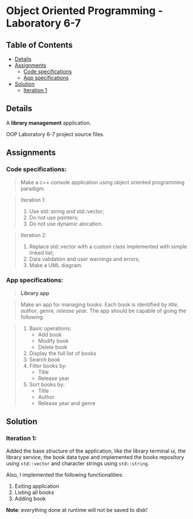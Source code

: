 # Object Oriented Programming - Laboratory 6-7

## Table of Contents

- [Details](#Details)
- [Assignments](#Assignments)
	- [Code specifications](#Code-specifications)
	- [App specifications](#App-specifications)
- [Solution](#Solution)
	- [Iteration 1](#Iteration-1)

## Details

A __library management__ application.

OOP Laboratory 6-7 project source files.

## Assignments

### Code specifications:

> Make a c++ console application using object oriented programming paradigm.

> Iteration 1:
> 1. Use std::string and std::vector;
> 2. Do not use pointers;
> 3. Do not use dynamic alocation.

> Iteration 2:
> 1. Replace std::vector with a custom class implemented with simple linked list;
> 2. Data validation and user warnings and errors;
> 3. Make a UML diagram.

### App specifications:

> __Library app__

> Make an app for managing books. Each book is identified by _title_, _author_, _genre_, _release year_. The app should be capable of going the following:

> 1. Basic operations:
>    * Add book
>    * Modify book
>    * Delete book
> 2. Display the full list of books
> 5. Search book
> 6. Filter books by:
>    * Title
>    * Release year
> 7. Sort books by:
>    * Title
>    * Author
>    * Release year and genre

## Solution

### Iteration 1:

Added the base structure of the application, like the library terminal ui, the library service, the book data type and implemented the books repository using `std::vector` and character strings using `std::string`.

Also, I implemented the following functionalities:
1. Exiting application
2. Listing all books
3. Adding book

__Note__: everything done at runtime will not be saved to disk!

